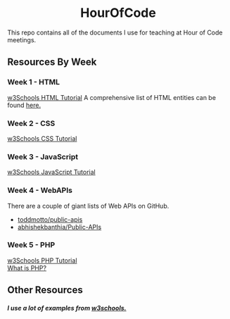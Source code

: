 <h1 align="center">HourOfCode</h1>
This repo contains all of the documents I use for teaching at Hour of Code meetings.

<br>

## Resources By Week
### Week 1 - HTML
[w3Schools HTML Tutorial](https://www.w3schools.com/html/default.asp)
A comprehensive list of HTML entities can be found [here.](https://dev.w3.org/html5/html-author/charref)

### Week 2 - CSS
[w3Schools CSS Tutorial](https://www.w3schools.com/css/default.asp)

### Week 3 - JavaScript
[w3Schools JavaScript Tutorial](https://www.w3schools.com/js/default.asp)

### Week 4 - WebAPIs
There are a couple of giant lists of Web APIs on GitHub.
 - [toddmotto/public-apis](https://github.com/toddmotto/public-apis)
 - [abhishekbanthia/Public-APIs](https://github.com/abhishekbanthia/Public-APIs)

### Week 5 - PHP
[w3Schools PHP Tutorial](https://www.w3schools.com/php/default.asp)
<br>[What is PHP?](https://whatis.techtarget.com/definition/PHP-Hypertext-Preprocessor)

## Other Resources
##### I use a lot of examples from [w3schools.](https://www.w3schools.com/default.asp)
